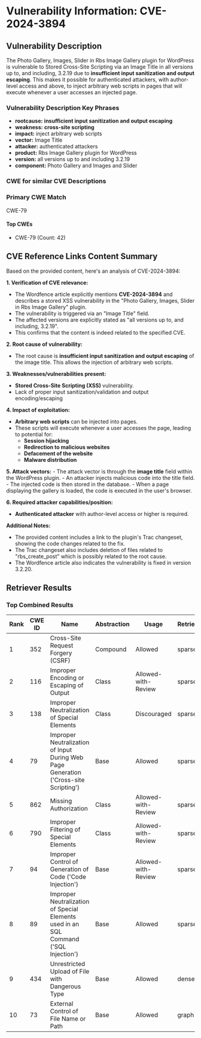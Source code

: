 # Vulnerability Information: CVE-2024-3894

## Vulnerability Description
The Photo Gallery, Images, Slider in Rbs Image Gallery plugin for WordPress is vulnerable to Stored Cross-Site Scripting via an Image Title in all versions up to, and including, 3.2.19 due to **insufficient input sanitization and output escaping**. This makes it possible for authenticated attackers, with author-level access and above, to inject arbitrary web scripts in pages that will execute whenever a user accesses an injected page.

### Vulnerability Description Key Phrases
- **rootcause:** **insufficient input sanitization and output escaping**
- **weakness:** **cross-site scripting**
- **impact:** inject arbitrary web scripts
- **vector:** Image Title
- **attacker:** authenticated attackers
- **product:** Rbs Image Gallery plugin for WordPress
- **version:** all versions up to and including 3.2.19
- **component:** Photo Gallery and Images and Slider

### CWE for similar CVE Descriptions
### Primary CWE Match
CWE-79

#### Top CWEs
- CWE-79 (Count: 42)

## CVE Reference Links Content Summary
Based on the provided content, here's an analysis of CVE-2024-3894:

**1. Verification of CVE relevance:**
   - The Wordfence article explicitly mentions **CVE-2024-3894** and describes a stored XSS vulnerability in the "Photo Gallery, Images, Slider in Rbs Image Gallery" plugin.
   - The vulnerability is triggered via an "Image Title" field.
   - The affected versions are explicitly stated as "all versions up to, and including, 3.2.19".
   - This confirms that the content is indeed related to the specified CVE.

**2. Root cause of vulnerability:**
   - The root cause is **insufficient input sanitization and output escaping** of the image title. This allows the injection of arbitrary web scripts.

**3. Weaknesses/vulnerabilities present:**
   - **Stored Cross-Site Scripting (XSS)** vulnerability.
   - Lack of proper input sanitization/validation and output encoding/escaping

**4. Impact of exploitation:**
   - **Arbitrary web scripts** can be injected into pages.
   - These scripts will execute whenever a user accesses the page, leading to potential for:
      - **Session hijacking**
      - **Redirection to malicious websites**
      - **Defacement of the website**
      - **Malware distribution**

**5. Attack vectors:**
    - The attack vector is through the **image title** field within the WordPress plugin.
    - An attacker injects malicious code into the title field.
    - The injected code is then stored in the database.
    - When a page displaying the gallery is loaded, the code is executed in the user's browser.

**6. Required attacker capabilities/position:**
   - **Authenticated attacker** with author-level access or higher is required.

**Additional Notes:**
   - The provided content includes a link to the plugin's Trac changeset, showing the code changes related to the fix.
   - The Trac changeset also includes deletion of files related to "rbs_create_post" which is possibly related to the root cause.
   - The Wordfence article also indicates the vulnerability is fixed in version 3.2.20.

## Retriever Results

### Top Combined Results

| Rank | CWE ID | Name | Abstraction | Usage  | Retrievers | Individual Scores |
|------|--------|------|-------------|-------|------------|-------------------|
| 1 | 352 | Cross-Site Request Forgery (CSRF) | Compound | Allowed | sparse | 0.534 |
| 2 | 116 | Improper Encoding or Escaping of Output | Class | Allowed-with-Review | sparse | 0.509 |
| 3 | 138 | Improper Neutralization of Special Elements | Class | Discouraged | sparse | 0.492 |
| 4 | 79 | Improper Neutralization of Input During Web Page Generation ('Cross-site Scripting') | Base | Allowed | sparse | 0.462 |
| 5 | 862 | Missing Authorization | Class | Allowed-with-Review | sparse | 0.410 |
| 6 | 790 | Improper Filtering of Special Elements | Class | Allowed-with-Review | sparse | 0.395 |
| 7 | 94 | Improper Control of Generation of Code ('Code Injection') | Base | Allowed-with-Review | sparse | 0.394 |
| 8 | 89 | Improper Neutralization of Special Elements used in an SQL Command ('SQL Injection') | Base | Allowed | sparse | 0.393 |
| 9 | 434 | Unrestricted Upload of File with Dangerous Type | Base | Allowed | dense | 0.485 |
| 10 | 73 | External Control of File Name or Path | Base | Allowed | graph | 0.002 |

